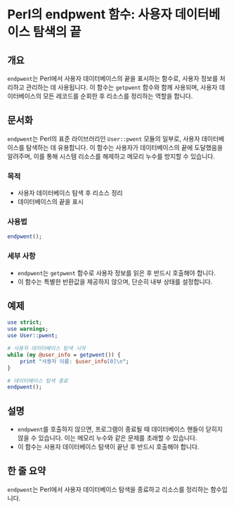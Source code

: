 <!--
Meta Description: # Perl의 endpwent 함수: 사용자 데이터베이스 탐색의 끝 ## 개요 `endpwent`는 Perl에서 사용자 데이터베이스의 끝을 표시하는 함수로, 사용자 정보를 처리하고 관리하는 데 사용됩니다. 이 함수는 `getpwent` 함수와 함께 사용되며, 사용자 데...
Meta Keywords: 사용자, endpwent, 데이터베이스, 데이터베이스의, 함수는
-->

# Perl의 endpwent 함수: 사용자 데이터베이스 탐색의 끝

## 개요
`endpwent`는 Perl에서 사용자 데이터베이스의 끝을 표시하는 함수로, 사용자 정보를 처리하고 관리하는 데 사용됩니다. 이 함수는 `getpwent` 함수와 함께 사용되며, 사용자 데이터베이스의 모든 레코드를 순회한 후 리소스를 정리하는 역할을 합니다.

## 문서화
`endpwent`는 Perl의 표준 라이브러리인 `User::pwent` 모듈의 일부로, 사용자 데이터베이스를 탐색하는 데 유용합니다. 이 함수는 사용자가 데이터베이스의 끝에 도달했음을 알려주며, 이를 통해 시스템 리소스를 해제하고 메모리 누수를 방지할 수 있습니다.

### 목적
- 사용자 데이터베이스 탐색 후 리소스 정리
- 데이터베이스의 끝을 표시

### 사용법
```perl
endpwent();
```

### 세부 사항
- `endpwent`는 `getpwent` 함수로 사용자 정보를 읽은 후 반드시 호출해야 합니다.
- 이 함수는 특별한 반환값을 제공하지 않으며, 단순히 내부 상태를 설정합니다.

## 예제
```perl
use strict;
use warnings;
use User::pwent;

# 사용자 데이터베이스 탐색 시작
while (my @user_info = getpwent()) {
    print "사용자 이름: $user_info[0]\n";
}

# 데이터베이스 탐색 종료
endpwent();
```

## 설명
- `endpwent`를 호출하지 않으면, 프로그램이 종료될 때 데이터베이스 핸들이 닫히지 않을 수 있습니다. 이는 메모리 누수와 같은 문제를 초래할 수 있습니다.
- 이 함수는 사용자 데이터베이스 탐색이 끝난 후 반드시 호출해야 합니다.

## 한 줄 요약
`endpwent`는 Perl에서 사용자 데이터베이스 탐색을 종료하고 리소스를 정리하는 함수입니다.